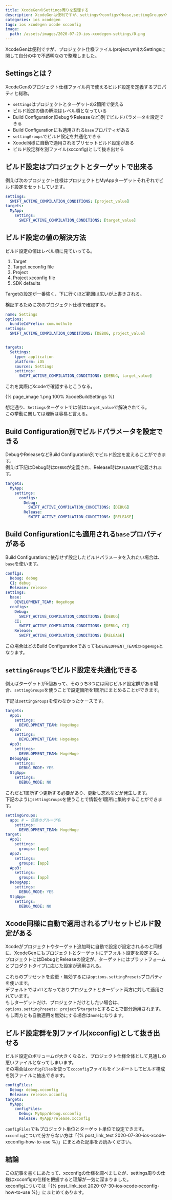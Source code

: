 ```yaml
---
title: XcodeGenのSettings周りを整理する
description: XcodeGenは便利ですが、settingsやconfigsやbase,settingGroupsや重複時の未指定時の挙動など不透明な部分が多い点を整理して説明した記事です。
categories: ios xcodegen
tags: ios xcodegen xcode xcconfig
image:
  path: /assets/images/2020-07-29-ios-xcodegen-settings/0.png
---
```

XcodeGenは便利ですが、プロジェクト仕様ファイル(project.yml)のSettingsに関して自分の中で不透明なので整理しました。

## Settingsとは？
XcodeGenのプロジェクト仕様ファイル内で使えるビルド設定を定義するプロパティと総称。

- `settings`はプロジェクトとターゲットの2箇所で使える
- ビルド設定の値の解決はレベル順となっている
- Build Configuration(DebugやReleaseなど)別でビルドパラメータを設定できる
- Build Configurationにも適用される`base`プロパティがある
- `settingGroups`でビルド設定を共通化できる
- Xcode同様に自動で適用されるプリセットビルド設定がある
- ビルド設定群を別ファイル(xcconfig)として抜き出せる

## ビルド設定はプロジェクトとターゲットで出来る

例えば次のプロジェクト仕様はプロジェクトとMyAppターゲットそれぞれでビルド設定をセットしています。

```yml
settings:
  SWIFT_ACTIVE_COMPILATION_CONDITIONS: [project_value]
targets:
  MyApp:
    settings:
      SWIFT_ACTIVE_COMPILATION_CONDITIONS: [target_value]
```

## ビルド設定の値の解決方法
ビルド設定の値はレベル順に見ていってる。

1. Target
1. Target xcconfig file
1. Project
1. Project xcconfig file
1. SDK defaults

Targetの設定が一番強く、下に行くほど範囲は広いが上書きされる。

検証するために次のプロジェクト仕様で確認する。

```yml
name: Settings
options:
  bundleIdPrefix: com.mothule
settings:
  SWIFT_ACTIVE_COMPILATION_CONDITIONS: [DEBUG, project_value]


targets:
  Settings:
    type: application
    platform: iOS
    sources: Settings
    settings:
      SWIFT_ACTIVE_COMPILATION_CONDITIONS: [DEBUG, target_value]
```

これを実際にXcodeで確認するとこうなる。

{% page_image 1.png 100% XcodeBuildSettings %}

想定通り、`Settings`ターゲットでは値は`target_value`で解決されてる。  
この挙動に関しては理解は容易と言える。


## Build Configuration別でビルドパラメータを設定できる

DebugやReleaseなどBuild Configuration別でビルド設定を変えることができます。  
例えば下記はDebug時は`DEBUG`が定義され、Release時は`RELEASE`が定義されます。

```yml
targets:
  MyApp:
    settings:
      configs:
        Debug:
          SWIFT_ACTIVE_COMPILATION_CONDITIONS: [DEBUG]
        Release:
          SWIFT_ACTIVE_COMPILATION_CONDITIONS: [RELEASE]
```


## Build Configurationにも適用される`base`プロパティがある
Build Configurationに依存せず設定したビルドパラメータを入れたい場合は、`base`を使います。

```yml
configs:
  Debug: debug
  CI: debug
  Release: release
settings:
  base:
    DEVELOPMENT_TEAM: HogeHoge
  configs:
    Debug:
      SWIFT_ACTIVE_COMPILATION_CONDITIONS: [DEBUG]
    CI:
      SWIFT_ACTIVE_COMPILATION_CONDITIONS: [DEBUG, CI]
    Release:
      SWIFT_ACTIVE_COMPILATION_CONDITIONS: [RELEASE]
```

この場合はどのBuild Configurationであっても`DEVELOPMENT_TEAM`は`HogeHoge`となります。


## `settingGroups`でビルド設定を共通化できる

例えばターゲットが5個あって、そのうち3つには同じビルド設定群がある場合、`settingGroups`を使うことで設定箇所を1箇所にまとめることができます。

下記は`settingGroups`を使わなかったケースです。

```yml
targets:
  App1:
    settings:
      DEVELOPMENT_TEAM: HogeHoge
  App2:
    settings:
      DEVELOPMENT_TEAM: HogeHoge
  App3:
    settings:
      DEVELOPMENT_TEAM: HogeHoge
  DebugApp:
    settings:
      DEBUG_MODE: YES
  StgApp:
    settings:
      DEBUG_MODE: NO
```

これだと1箇所ずつ更新する必要があり、更新し忘れなどが発生します。  
下記のように`settingGroups`を使うことで情報を1箇所に集約することができます。

```yml
settingGroups:
  app: # ← 任意のグループ名
    settings:
      DEVELOPMENT_TEAM: HogeHoge
target:
  App1:
    settings:
      groups: [app]
  App2:
    settings:
      groups: [app]
  App3:
    settings:
      groups: [app]
  DebugApp:
    settings:
      DEBUG_MODE: YES
  StgApp:
    settings:
      DEBUG_MODE: NO
```

## Xcode同様に自動で適用されるプリセットビルド設定がある
Xcodeがプロジェクトやターゲット追加時に自動で設定が設定されるのと同様に、XcodeGenにもプロジェクトとターゲットにデフォルト設定を設定する。  
プロジェクトにはDebugとReleaseの設定が、ターゲットにはプラットフォームとプロダクトタイプに応じた設定が適用される。

これらのプリセットを変更・無効するには`options.settingPresets`プロパティを使います。  
デフォルトでは`all`となっておりプロジェクトとターゲット両方に対して適用されています。  
もしターゲットだけ、プロジェクトだけとしたい場合は、`options.settingPresets: project`や`targets`とすることで部分適用されます。  
もし両方とも自動適用を無効にする場合は`none`になります。

## ビルド設定群を別ファイル(xcconfig)として抜き出せる
ビルド設定のボリュームが大きくなると、プロジェクト仕様全体として見通しの悪いファイルとなってしまいます。  
その場合は`configFiles`を使って`xcconfig`ファイルをインポートしてビルド構成を別ファイルに抽出できます。

```yml
configFiles:
  Debug: debug.xcconfig
  Release: release.xcconfig
targets:
  MyApp:
    configFiles:
      Debug: MyApp/debug.xcconfig
      Release: MyApp/release.xcconfig
```

`configFiles`でもプロジェクト単位とターゲット単位で設定できます。  
`xcconfig`について分からない方は「{% post_link_text 2020-07-30-ios-xcode-xcconfig-how-to-use %}」にまとめた記事をお読みください。

## 結論
この記事を書くにあたって、xcconfigの仕様を調べましたが、settings周りの仕様はxcconfigの仕様を把握すると理解が一気に深まりました。  
xcconfigについては「{% post_link_text 2020-07-30-ios-xcode-xcconfig-how-to-use %}」にまとめてあります。
